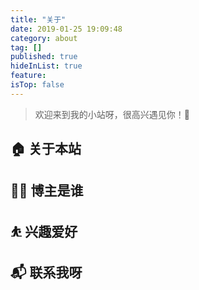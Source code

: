 ```yaml
---
title: "关于"
date: 2019-01-25 19:09:48
category: about
tag: []
published: true
hideInList: true
feature:
isTop: false
---
```


> 欢迎来到我的小站呀，很高兴遇见你！🤝

## 🏠 关于本站

## 👨‍💻 博主是谁

## ⛹ 兴趣爱好

## 📬 联系我呀
